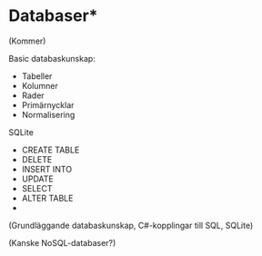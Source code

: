 # Databaser\*

(Kommer)

Basic databaskunskap:

* Tabeller
* Kolumner
* Rader
* Primärnycklar
* Normalisering

SQLite

* CREATE TABLE
* DELETE
* INSERT INTO
* UPDATE
* SELECT
* ALTER TABLE
*

(Grundläggande databaskunskap, C#-kopplingar till SQL, SQLite)

(Kanske NoSQL-databaser?)
